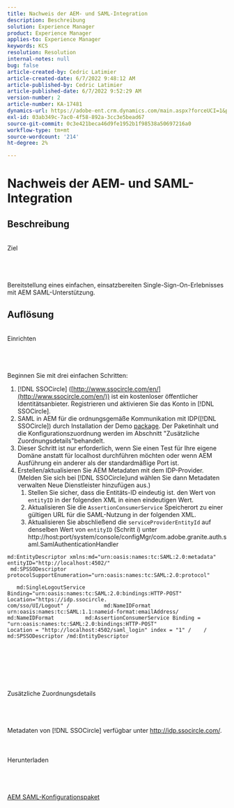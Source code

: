 ```yaml
---
title: Nachweis der AEM- und SAML-Integration
description: Beschreibung
solution: Experience Manager
product: Experience Manager
applies-to: Experience Manager
keywords: KCS
resolution: Resolution
internal-notes: null
bug: false
article-created-by: Cedric Latimier
article-created-date: 6/7/2022 9:48:12 AM
article-published-by: Cedric Latimier
article-published-date: 6/7/2022 9:52:29 AM
version-number: 2
article-number: KA-17481
dynamics-url: https://adobe-ent.crm.dynamics.com/main.aspx?forceUCI=1&pagetype=entityrecord&etn=knowledgearticle&id=3c8a2cf0-46e6-ec11-bb3c-000d3a3b17fa
exl-id: 03ab349c-7ac0-4f58-892a-3cc3e5bead67
source-git-commit: 0c3e421beca46d9fe1952b1f98538a50697216a0
workflow-type: tm+mt
source-wordcount: '214'
ht-degree: 2%

---
```


# Nachweis der AEM- und SAML-Integration

## Beschreibung

<br>    Ziel<br><br><br><br>\
Bereitstellung eines einfachen, einsatzbereiten Single-Sign-On-Erlebnisses mit AEM SAML-Unterstützung.


## Auflösung

<br>Einrichten<br><br><br><br>\
Beginnen Sie mit drei einfachen Schritten:

1. [!DNL SSOCircle] ([http://www.ssocircle.com/en/](http://www.ssocircle.com/en/)) ist ein kostenloser öffentlicher Identitätsanbieter. Registrieren und aktivieren Sie das Konto in [!DNL SSOCircle].
2. SAML in AEM für die ordnungsgemäße Kommunikation mit IDP([!DNL SSOCircle]) durch Installation der Demo [package](https://files.acrobat.com/a/preview/d0017bf5-c35a-483e-80a0-d6bfb0526299). Der Paketinhalt und die Konfigurationszuordnung werden im Abschnitt &quot;Zusätzliche Zuordnungsdetails&quot;behandelt.
3. Dieser Schritt ist nur erforderlich, wenn Sie einen Test für Ihre eigene Domäne anstatt für localhost durchführen möchten oder wenn AEM Ausführung ein anderer als der standardmäßige Port ist.
4. Erstellen/aktualisieren Sie AEM Metadaten mit dem IDP-Provider.  (Melden Sie sich bei [!DNL SSOCircle]und wählen Sie dann Metadaten verwalten Neue Dienstleister hinzufügen aus.) 
   1. Stellen Sie sicher, dass die Entitäts-ID eindeutig ist. den Wert von `entityID` in der folgenden XML in einen eindeutigen Wert.
   2. Aktualisieren Sie die `AssertionConsumerService` Speicherort zu einer gültigen URL für die SAML-Nutzung in der folgenden XML.
   3. Aktualisieren Sie abschließend die `serviceProviderEntityId` auf denselben Wert von `entityID` (Schritt i) unter http://host:port/system/console/configMgr/com.adobe.granite.auth.saml.SamlAuthenticationHandler


```
md:EntityDescriptor xmlns:md="urn:oasis:names:tc:SAML:2.0:metadata" entityID="http://localhost:4502/"   
 md:SPSSODescriptor protocolSupportEnumeration="urn:oasis:names:tc:SAML:2.0:protocol"         
   md:SingleLogoutService Binding="urn:oasis:names:tc:SAML:2.0:bindings:HTTP-POST" Location="https://idp.ssocircle.
com/sso/UI/Logout" /           md:NameIDFormat urn:oasis:names:tc:SAML:1.1:nameid-format:emailAddress/ 
md:NameIDFormat          md:AssertionConsumerService Binding = "urn:oasis:names:tc:SAML:2.0:bindings:HTTP-POST" 
Location = "http://localhost:4502/saml_login" index = "1" /    / md:SPSSODescriptor /md:EntityDescriptor 
```

<br><br><br><br><br><br>    Zusätzliche Zuordnungsdetails<br><br><br><br>\
Metadaten von [!DNL SSOCircle] verfügbar unter http://idp.ssocircle.com/.
<br><br><br><br>    Herunterladen<br><br><br><br>\
[AEM SAML-Konfigurationspaket](https://files.acrobat.com/a/preview/d0017bf5-c35a-483e-80a0-d6bfb0526299)
